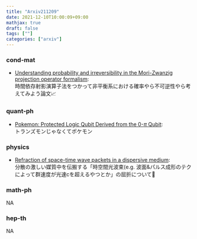 ```yaml
---
title: "Arxiv211209"
date: 2021-12-10T10:00:09+09:00
mathjax: true
draft: false
tags: [""]
categories: ["arxiv"]
---
```

### cond-mat
- [Understanding probability and irreversibility in the Mori-Zwanzig projection operator formalism](https://arxiv.org/abs/2112.04067):  
時間依存射影演算子法をつかって非平衡系における確率やら不可逆性やら考えてみよう論文📈



### quant-ph
- [Pokemon: Protected Logic Qubit Derived from the 0-$\pi$ Qubit](https://arxiv.org/abs/2112.03584):  
トランズモンじゃなくてポケモン


### physics
- [Refraction of space-time wave packets in a dispersive medium](https://arxiv.org/abs/2112.04003):  
分散の激しい媒質中を伝搬する「時空間光波束(e.g. 波面&パルス成形のテクによって群速度が光速cを超えるやつとか」の屈折について🌈


### math-ph
NA


### hep-th
NA
